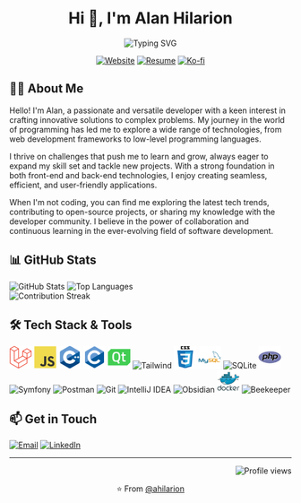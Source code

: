 <h1 align="center">Hi 👋, I'm Alan Hilarion</h1>

<p align="center">
  <img src="https://readme-typing-svg.herokuapp.com?font=Fira+Code&pause=1000&color=58A6FF&center=true&vCenter=true&width=435&lines=Welcome+to+my+GitHub+profile!;Passionate+Developer;Innovative+Problem+Solver" alt="Typing SVG" />
</p>

<p align="center">
  <a href="https://alan-hilarion.fr"><img src="https://img.shields.io/badge/My%20Website-alan--hilarion.fr-blue?style=for-the-badge&logo=google-chrome&logoColor=white" alt="Website"></a>
  <a href="https://alan-hilarion.fr/resume.pdf"><img src="https://img.shields.io/badge/Resume-PDF-blue?style=for-the-badge&logo=adobe-acrobat-reader&logoColor=white" alt="Resume"></a>
  <a href="https://ko-fi.com/ahilarion"><img src="https://img.shields.io/badge/Ko--fi-Support%20me-FF5E5B?style=for-the-badge&logo=ko-fi&logoColor=white" alt="Ko-fi"></a>
</p>

## 👨‍💻 About Me

Hello! I'm Alan, a passionate and versatile developer with a keen interest in crafting innovative solutions to complex problems. My journey in the world of programming has led me to explore a wide range of technologies, from web development frameworks to low-level programming languages.

I thrive on challenges that push me to learn and grow, always eager to expand my skill set and tackle new projects. With a strong foundation in both front-end and back-end technologies, I enjoy creating seamless, efficient, and user-friendly applications.

When I'm not coding, you can find me exploring the latest tech trends, contributing to open-source projects, or sharing my knowledge with the developer community. I believe in the power of collaboration and continuous learning in the ever-evolving field of software development.

## 📊 GitHub Stats

<div>
  <img src="https://github-readme-stats.vercel.app/api?username=ahilarion&show_icons=true&theme=tokyonight" alt="GitHub Stats" height="170" />
  <img src="https://github-readme-stats.vercel.app/api/top-langs/?username=ahilarion&layout=compact&theme=tokyonight" alt="Top Languages" height="170" />
</div>

<img src="https://github-readme-streak-stats.herokuapp.com/?user=ahilarion&theme=tokyonight" alt="Contribution Streak" />

## 🛠️ Tech Stack & Tools

<p>
  <img src="https://raw.githubusercontent.com/devicons/devicon/master/icons/laravel/laravel-original.svg" alt="Laravel" width="40" height="40"/>
  <img src="https://raw.githubusercontent.com/devicons/devicon/master/icons/javascript/javascript-original.svg" alt="JavaScript" width="40" height="40"/>
  <img src="https://raw.githubusercontent.com/devicons/devicon/master/icons/cplusplus/cplusplus-original.svg" alt="C++" width="40" height="40"/>
  <img src="https://raw.githubusercontent.com/devicons/devicon/master/icons/c/c-original.svg" alt="C" width="40" height="40"/>
  <img src="https://raw.githubusercontent.com/devicons/devicon/master/icons/qt/qt-original.svg" alt="Qt" width="40" height="40"/>
  <img src="https://www.vectorlogo.zone/logos/tailwindcss/tailwindcss-icon.svg" alt="Tailwind" width="40" height="40"/>
  <img src="https://raw.githubusercontent.com/devicons/devicon/master/icons/css3/css3-original-wordmark.svg" alt="CSS" width="40" height="40"/>
  <img src="https://raw.githubusercontent.com/devicons/devicon/master/icons/mysql/mysql-original-wordmark.svg" alt="MySQL" width="40" height="40"/>
  <img src="https://www.vectorlogo.zone/logos/sqlite/sqlite-icon.svg" alt="SQLite" width="40" height="40"/>
  <img src="https://raw.githubusercontent.com/devicons/devicon/master/icons/php/php-original.svg" alt="PHP" width="40" height="40"/>
  <img src="https://symfony.com/logos/symfony_black_03.svg" alt="Symfony" width="40" height="40"/>
  <img src="https://www.vectorlogo.zone/logos/getpostman/getpostman-icon.svg" alt="Postman" width="40" height="40"/>
  <img src="https://www.vectorlogo.zone/logos/git-scm/git-scm-icon.svg" alt="Git" width="40" height="40"/>
  <img src="https://upload.wikimedia.org/wikipedia/commons/9/9c/IntelliJ_IDEA_Icon.svg" alt="IntelliJ IDEA" width="40" height="40"/>
  <img src="https://obsidian.md/favicon.ico" alt="Obsidian" width="40" height="40"/>
  <img src="https://raw.githubusercontent.com/devicons/devicon/master/icons/docker/docker-original-wordmark.svg" alt="Docker" width="40" height="40"/>
  <img src="https://www.beekeeperstudio.io/assets/img/logos/bk-logo-yellow-icon-c964a711bdf65aea45c437211468e08896ad7e5dd5fb4e7f9136e8e62868d5c4dcd9bfa63b94ca38914685d3da8d732ea0d73e39c161b01c6a9ee298de4ea374.svg" alt="Beekeeper" width="40" height="40"/>
</p>

## 📫 Get in Touch

<p>
  <a href="mailto:contact@alan-hilarion.fr"><img src="https://img.shields.io/badge/Email-contact%40alan--hilarion.fr-D14836?style=for-the-badge&logo=gmail&logoColor=white" alt="Email" /></a>
  <a href="www.linkedin.com/in/alan-hilarion"><img src="https://img.shields.io/badge/LinkedIn-ahilarion-0077B5?style=for-the-badge&logo=linkedin&logoColor=white" alt="LinkedIn" /></a>
</p>

---

<p align="right">
  <img src="https://komarev.com/ghpvc/?username=ahilarion&color=blue&style=flat-square&label=Profile+Views" alt="Profile views" />
</p>

<p align="center">⭐️ From <a href="https://github.com/ahilarion">@ahilarion</a></p>
